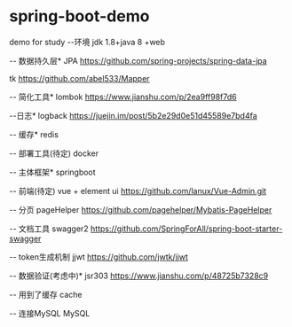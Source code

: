 # spring-boot-demo
demo for study
--环境
jdk 1.8+java 8 +web

-- 数据持久层*
JPA https://github.com/spring-projects/spring-data-jpa

tk https://github.com/abel533/Mapper

-- 简化工具*
lombok https://www.jianshu.com/p/2ea9ff98f7d6

--日志*
logback https://juejin.im/post/5b2e29d0e51d45589e7bd4fa

-- 缓存*
redis

-- 部署工具(待定)
docker

-- 主体框架*
springboot

-- 前端(待定)
vue + element ui
https://github.com/lanux/Vue-Admin.git

-- 分页
pageHelper https://github.com/pagehelper/Mybatis-PageHelper

-- 文档工具
swagger2 https://github.com/SpringForAll/spring-boot-starter-swagger

-- token生成机制
jjwt https://github.com/jwtk/jjwt

-- 数据验证(考虑中)*
jsr303 https://www.jianshu.com/p/48725b7328c9

-- 用到了缓存
cache

-- 连接MySQL
MySQL

